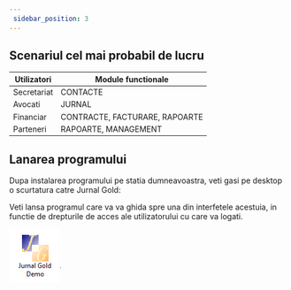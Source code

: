```yaml
---
 sidebar_position: 3
---
```


## Scenariul cel mai probabil de lucru

| Utilizatori | Module functionale |
| --- | --- |
| Secretariat | CONTACTE |
| Avocati  | JURNAL |
| Financiar | CONTRACTE, FACTURARE, RAPOARTE |
| Parteneri | RAPOARTE, MANAGEMENT  |

## Lanarea programului

Dupa instalarea programului pe statia dumneavoastra, veti  gasi pe desktop o scurtatura catre Jurnal Gold:

Veti lansa programul care va va ghida spre una din interfetele acestuia, in functie de drepturile de acces ale utilizatorului cu care va logati.

![Untitled](Ghid%20pentru%20Jurnal%20Gold%20Demo%207383d6e3e46349199e8a97198aec4451/Untitled.png)
